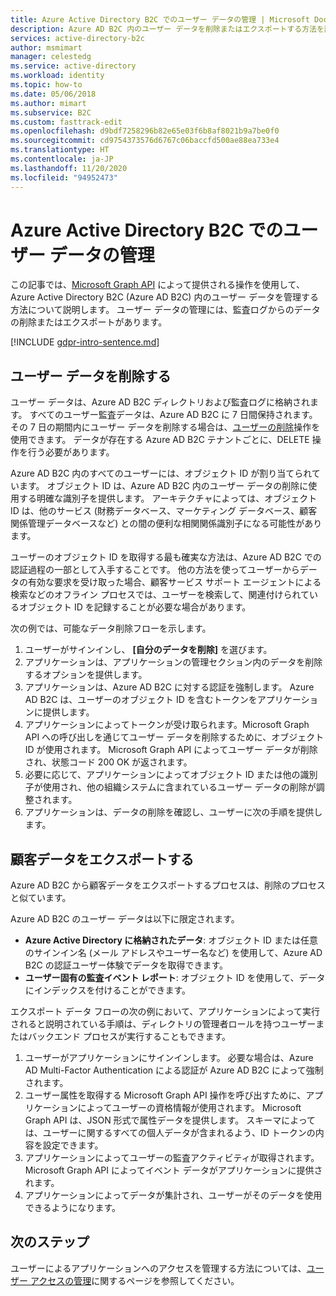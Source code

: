 ```yaml
---
title: Azure Active Directory B2C でのユーザー データの管理 | Microsoft Docs
description: Azure AD B2C 内のユーザー データを削除またはエクスポートする方法を説明します。
services: active-directory-b2c
author: msmimart
manager: celestedg
ms.service: active-directory
ms.workload: identity
ms.topic: how-to
ms.date: 05/06/2018
ms.author: mimart
ms.subservice: B2C
ms.custom: fasttrack-edit
ms.openlocfilehash: d9bdf7258296b82e65e03f6b8af8021b9a7be0f0
ms.sourcegitcommit: cd9754373576d6767c06baccfd500ae88ea733e4
ms.translationtype: HT
ms.contentlocale: ja-JP
ms.lasthandoff: 11/20/2020
ms.locfileid: "94952473"
---
```

# <a name="manage-user-data-in-azure-active-directory-b2c"></a>Azure Active Directory B2C でのユーザー データの管理

 この記事では、[Microsoft Graph API](/graph/use-the-api) によって提供される操作を使用して、Azure Active Directory B2C (Azure AD B2C) 内のユーザー データを管理する方法について説明します。 ユーザー データの管理には、監査ログからのデータの削除またはエクスポートがあります。

[!INCLUDE [gdpr-intro-sentence.md](../../includes/gdpr-intro-sentence.md)]

## <a name="delete-user-data"></a>ユーザー データを削除する

ユーザー データは、Azure AD B2C ディレクトリおよび監査ログに格納されます。 すべてのユーザー監査データは、Azure AD B2C に 7 日間保持されます。 その 7 日の期間内にユーザー データを削除する場合は、[ユーザーの削除](/graph/api/user-delete)操作を使用できます。 データが存在する Azure AD B2C テナントごとに、DELETE 操作を行う必要があります。

Azure AD B2C 内のすべてのユーザーには、オブジェクト ID が割り当てられています。 オブジェクト ID は、Azure AD B2C 内のユーザー データの削除に使用する明確な識別子を提供します。 アーキテクチャによっては、オブジェクト ID は、他のサービス (財務データベース、マーケティング データベース、顧客関係管理データベースなど) との間の便利な相関関係識別子になる可能性があります。

ユーザーのオブジェクト ID を取得する最も確実な方法は、Azure AD B2C での認証過程の一部として入手することです。 他の方法を使ってユーザーからデータの有効な要求を受け取った場合、顧客サービス サポート エージェントによる検索などのオフライン プロセスでは、ユーザーを検索して、関連付けられているオブジェクト ID を記録することが必要な場合があります。

次の例では、可能なデータ削除フローを示します。

1. ユーザーがサインインし、 **[自分のデータを削除]** を選びます。
2. アプリケーションは、アプリケーションの管理セクション内のデータを削除するオプションを提供します。
3. アプリケーションは、Azure AD B2C に対する認証を強制します。 Azure AD B2C は、ユーザーのオブジェクト ID を含むトークンをアプリケーションに提供します。
4. アプリケーションによってトークンが受け取られます。Microsoft Graph API への呼び出しを通じてユーザー データを削除するために、オブジェクト ID が使用されます。 Microsoft Graph API によってユーザー データが削除され、状態コード 200 OK が返されます。
5. 必要に応じて、アプリケーションによってオブジェクト ID または他の識別子が使用され、他の組織システムに含まれているユーザー データの削除が調整されます。
6. アプリケーションは、データの削除を確認し、ユーザーに次の手順を提供します。

## <a name="export-customer-data"></a>顧客データをエクスポートする

Azure AD B2C から顧客データをエクスポートするプロセスは、削除のプロセスと似ています。

Azure AD B2C のユーザー データは以下に限定されます。

- **Azure Active Directory に格納されたデータ**: オブジェクト ID または任意のサインイン名 (メール アドレスやユーザー名など) を使用して、Azure AD B2C の認証ユーザー体験でデータを取得できます。
- **ユーザー固有の監査イベント レポート**: オブジェクト ID を使用して、データにインデックスを付けることができます。

エクスポート データ フローの次の例において、アプリケーションによって実行されると説明されている手順は、ディレクトリの管理者ロールを持つユーザーまたはバックエンド プロセスが実行することもできます。

1. ユーザーがアプリケーションにサインインします。 必要な場合は、Azure AD Multi-Factor Authentication による認証が Azure AD B2C によって強制されます。
2. ユーザー属性を取得する Microsoft Graph API 操作を呼び出すために、アプリケーションによってユーザーの資格情報が使用されます。 Microsoft Graph API は、JSON 形式で属性データを提供します。 スキーマによっては、ユーザーに関するすべての個人データが含まれるよう、ID トークンの内容を設定できます。
3. アプリケーションによってユーザーの監査アクティビティが取得されます。 Microsoft Graph API によってイベント データがアプリケーションに提供されます。
4. アプリケーションによってデータが集計され、ユーザーがそのデータを使用できるようになります。

## <a name="next-steps"></a>次のステップ

ユーザーによるアプリケーションへのアクセスを管理する方法については、[ユーザー アクセスの管理](manage-user-access.md)に関するページを参照してください。